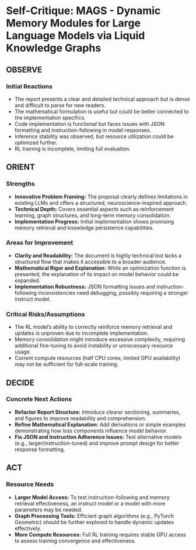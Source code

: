 # Self-Critique: MAGS - Dynamic Memory Modules for Large Language Models via Liquid Knowledge Graphs

## OBSERVE

### Initial Reactions
- The report presents a clear and detailed technical approach but is dense and difficult to parse for new readers.
- The mathematical formulation is useful but could be better connected to the implementation specifics.
- Code implementation is functional but faces issues with JSON formatting and instruction-following in model responses.
- Inference stability was observed, but resource utilization could be optimized further.
- RL training is incomplete, limiting full evaluation.

## ORIENT

### Strengths
- **Innovative Problem Framing:** The proposal clearly defines limitations in existing LLMs and offers a structured, neuroscience-inspired approach.
- **Technical Depth:** Covers essential aspects such as reinforcement learning, graph structures, and long-term memory consolidation.
- **Implementation Progress:** Initial implementation shows promising memory retrieval and knowledge persistence capabilities.

### Areas for Improvement
- **Clarity and Readability:** The document is highly technical but lacks a structured flow that makes it accessible to a broader audience.
- **Mathematical Rigor and Explanation:** While an optimization function is presented, the explanation of its impact on model behavior could be expanded.
- **Implementation Robustness:** JSON formatting issues and instruction-following inconsistencies need debugging, possibly requiring a stronger instruct model.

### Critical Risks/Assumptions
- The RL model’s ability to correctly reinforce memory retrieval and updates is unproven due to incomplete implementation.
- Memory consolidation might introduce excessive complexity, requiring additional fine-tuning to avoid instability or unnecessary resource usage.
- Current compute resources (half CPU cores, limited GPU availability) may not be sufficient for full-scale training.

## DECIDE

### Concrete Next Actions
- **Refactor Report Structure:** Introduce clearer sectioning, summaries, and figures to improve readability and comprehension.
- **Refine Mathematical Explanation:** Add derivations or simple examples demonstrating how loss components influence model behavior.
- **Fix JSON and Instruction Adherence Issues:** Test alternative models (e.g., larger/instruction-tuned) and improve prompt design for better response formatting.

## ACT

### Resource Needs
- **Larger Model Access:** To test instruction-following and memory retrieval effectiveness, an instruct model or a model with more parameters may be needed.
- **Graph Processing Tools:** Efficient graph algorithms (e.g., PyTorch Geometric) should be further explored to handle dynamic updates effectively.
- **More Compute Resources:** Full RL training requires stable GPU access to assess training convergence and effectiveness.